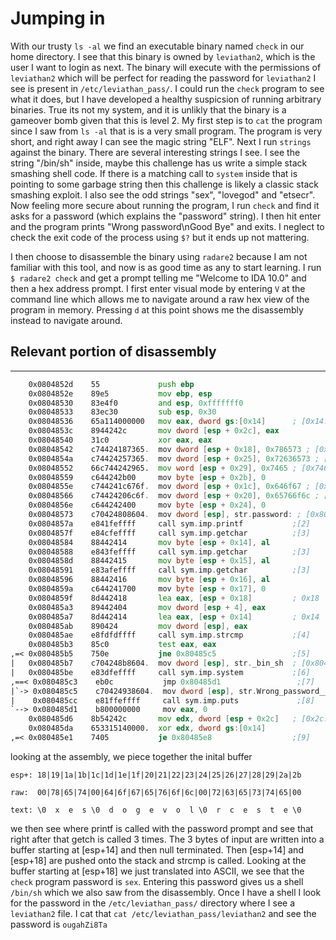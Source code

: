 # Jumping in
With our trusty `ls -al` we find an executable binary named `check` in our 
home directory. I see that this binary is owned by `leviathan2`, which is
the user I want to login as next. The binary will execute with the
permissions of `leviathan2` which will be perfect for reading the password
for `leviathan2` I see is present in `/etc/leviathan_pass/`. I could run
the `check` program to see what it does, but I have developed a healthy
suspicsion of running arbitrary binaries. True its not my system, and it
is unlikly that the binary is a gameover bomb given that this is level 2.
My first step is to `cat` the program since I saw from `ls -al` that is
is a very small program. The program is very short, and right away I can
see the magic string "ELF". Next I run `strings` against the binary.
There are several interesting strings I see. I see the string "/bin/sh"
inside, maybe this challenge has us write a simple stack smashing shell
code. If there is a matching call to `system` inside that is pointing
to some garbage string then this challenge is likely a classic stack
smashing exploit. I also see the odd strings "sex", "lovegod" and "etsecr".
Now feeling more secure about running the program, I run `check` and find
it asks for a password (which explains the "password" string). I then hit
enter and the program prints "Wrong password\nGood Bye" and exits. 
I neglect to check the exit code of the process using `$?` but it
ends up not mattering. 

I then choose to disassemble the binary using `radare2` because I am
not familiar with this tool, and now is as good time as any to start learning.
I run `$ radare2 check` and get a prompt telling me "Welcome to IDA 10.0" and
then a hex address prompt. I first enter visual mode by entering `V` at the command line
which allows me to navigate around a raw hex view of the program in memory. Pressing
`d` at this point shows me the disassembly instead to navigate around.

## Relevant portion of disassembly
---------------
```asm
    0x0804852d    55             push ebp                                       
    0x0804852e    89e5           mov ebp, esp                                 
    0x08048530    83e4f0         and esp, 0xfffffff0                          
    0x08048533    83ec30         sub esp, 0x30                                
    0x08048536    65a114000000   mov eax, dword gs:[0x14]      ; [0x14:4]=1   
    0x0804853c    8944242c       mov dword [esp + 0x2c], eax                  
    0x08048540    31c0           xor eax, eax                                 
    0x08048542    c74424187365.  mov dword [esp + 0x18], 0x786573 ; [0x786573:
    0x0804854a    c74424257365.  mov dword [esp + 0x25], 0x72636573 ; [0x72636
    0x08048552    66c744242965.  mov word [esp + 0x29], 0x7465 ; [0x7465:2]=0x
    0x08048559    c644242b00     mov byte [esp + 0x2b], 0                     
    0x0804855e    c744241c676f.  mov dword [esp + 0x1c], 0x646f67 ; [0x646f67:
    0x08048566    c74424206c6f.  mov dword [esp + 0x20], 0x65766f6c ; [0x65766
    0x0804856e    c644242400     mov byte [esp + 0x24], 0                     
    0x08048573    c70424808604.  mov dword [esp], str.password: ; [0x8048680:4
    0x0804857a    e841feffff     call sym.imp.printf           ;[2]           
    0x0804857f    e84cfeffff     call sym.imp.getchar          ;[3]           
    0x08048584    88442414       mov byte [esp + 0x14], al                    
    0x08048588    e843feffff     call sym.imp.getchar          ;[3]           
    0x0804858d    88442415       mov byte [esp + 0x15], al                    
    0x08048591    e83afeffff     call sym.imp.getchar          ;[3]           
    0x08048596    88442416       mov byte [esp + 0x16], al                    
    0x0804859a    c644241700     mov byte [esp + 0x17], 0                     
    0x0804859f    8d442418       lea eax, [esp + 0x18]         ; 0x18  ; "0...
    0x080485a3    89442404       mov dword [esp + 4], eax                     
    0x080485a7    8d442414       lea eax, [esp + 0x14]         ; 0x14         
    0x080485ab    890424         mov dword [esp], eax                         
    0x080485ae    e8fdfdffff     call sym.imp.strcmp           ;[4]           
    0x080485b3    85c0           test eax, eax                                
,=< 0x080485b5    750e           jne 0x80485c5                 ;[5]           
|   0x080485b7    c704248b8604.  mov dword [esp], str._bin_sh  ; [0x804868b:4]
|   0x080485be    e83dfeffff     call sym.imp.system           ;[6]           
,==< 0x080485c3    eb0c           jmp 0x80485d1                 ;[7]           
|`-> 0x080485c5    c70424938604.  mov dword [esp], str.Wrong_password__Good_Bye
|    0x080485cc    e81ffeffff     call sym.imp.puts             ;[8]           
`--> 0x080485d1    b800000000     mov eax, 0                                   
    0x080485d6    8b54242c       mov edx, dword [esp + 0x2c]   ; [0x2c:4]=0x28
    0x080485da    653315140000.  xor edx, dword gs:[0x14]                     
,=< 0x080485e1    7405           je 0x80485e8                  ;[9]
```


looking at the assembly, we piece together the inital buffer

```
esp+: 18|19|1a|1b|1c|1d|1e|1f|20|21|22|23|24|25|26|27|28|29|2a|2b

raw:  00|78|65|74|00|64|6f|67|65|76|6f|6c|00|72|63|65|73|74|65|00

text: \0  x  e  s \0  d  o  g  e  v  o  l \0  r  c  e  s  t  e \0
```
we then see where printf is called with the password prompt
and see that right after that getch is called 3 times. The 3 bytes
of input are written into a buffer starting at [esp+14] and then null
 terminated. Then [esp+14] and [esp+18] are pushed onto the stack and
 strcmp is called. Looking at the buffer starting at [esp+18] we
just translated into ASCII, we see that the `check` program password
 is `sex`. Entering this password gives us a shell `/bin/sh` which we
also saw from the disassembly. Once I have a shell I look for the password
in the `/etc/leviathan_pass/` directory where I see a `leviathan2` file. I cat
that `cat /etc/leviathan_pass/leviathan2` and see the password is `ougahZi8Ta`

